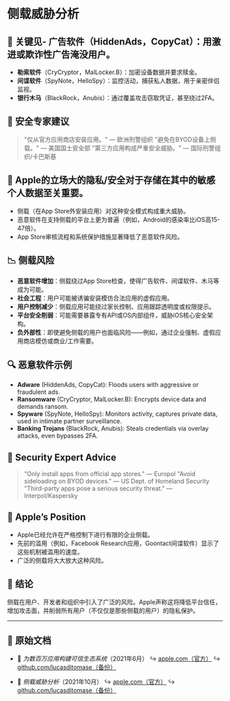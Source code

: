 # 侧载威胁分析

## 📌 关键见- **广告软件**（HiddenAds，CopyCat）：用激进或欺诈性广告淹没用户。
- **勒索软件**（CryCryptor，MalLocker.B）：加密设备数据并要求赎金。
- **间谍软件**（SpyNote，HelloSpy）：监控活动，捕获私人数据，用于亲密伴侣监视。
- **银行木马**（BlackRock，Anubis）：通过覆盖攻击窃取凭证，甚至绕过2FA。

## 🧠 安全专家建议

> "仅从官方应用商店安装应用。" — 欧洲刑警组织
> "避免在BYOD设备上侧载。" — 美国国土安全部
> "第三方应用构成严重安全威胁。" — 国际刑警组织/卡巴斯基

## 🚫 Apple的立场大的隐私/安全对于存储在其中的敏感个人数据至关重要。
- 侧载（在App Store外安装应用）对这种安全模式构成重大威胁。
- 恶意软件在支持侧载的平台上更为普遍（例如，Android的感染率比iOS高15-47倍）。
- App Store审核流程和系统保护措施显著降低了恶意软件风险。

## 📉 侧载风险

- **恶意软件增加**：侧载绕过App Store检查，使得广告软件、间谍软件、木马等成为可能。
- **社会工程**：用户可能被诱骗安装模仿合法应用的虚假应用。
- **用户控制减少**：侧载应用可能绕过家长控制、应用跟踪透明度或权限提示。
- **平台安全削弱**：可能需要暴露专有API或OS内部组件，威胁iOS核心安全架构。
- **负外部性**：即使避免侧载的用户也面临风险——例如，通过企业强制、虚假应用商店模仿或商业/工作需要。

## 🔍 恶意软件示例

- **Adware** (HiddenAds, CopyCat): Floods users with aggressive or fraudulent ads.
- **Ransomware** (CryCryptor, MalLocker.B): Encrypts device data and demands ransom.
- **Spyware** (SpyNote, HelloSpy): Monitors activity, captures private data, used in intimate partner surveillance.
- **Banking Trojans** (BlackRock, Anubis): Steals credentials via overlay attacks, even bypasses 2FA.

## 🧠 Security Expert Advice

> "Only install apps from official app stores." — Europol
> "Avoid sideloading on BYOD devices." — US Dept. of Homeland Security
> "Third-party apps pose a serious security threat." — Interpol/Kaspersky

## 🚫 Apple’s Position

- Apple已经允许在严格控制下进行有限的企业侧载。
- 先前的滥用（例如，Facebook Research应用，Goontact间谍软件）显示了这些机制被滥用的速度。
- 广泛的侧载将大大放大这种风险。

## 📎 结论

侧载在用户、开发者和组织中引入了广泛的风险。Apple声称这将降低平台信任，增加攻击面，并削弱所有用户（不仅仅是那些侧载的用户）的隐私保护。

---

## 📄 原始文档

- 🧷 *为数百万应用构建可信生态系统*（2021年6月）
  ↪️ [apple.com（官方）](https://www.apple.com/privacy/docs/Building_a_Trusted_Ecosystem_for_Millions_of_Apps.pdf)
  ↪️ [github.com/lucasditomase（备份）](https://github.com/lucasditomase/app-restrictions/blob/main/summary.pdf)

- 🧷 *侧载威胁分析*（2021年10月）
  ↪️ [apple.com（官方）](https://www.apple.com/privacy/docs/Building_a_Trusted_Ecosystem_for_Millions_of_Apps_A_Threat_Analysis_of_Sideloading.pdf)
  ↪️ [github.com/lucasditomase（备份）](https://github.com/lucasditomase/app-restrictions/blob/main/threat-analysis.pdf)
